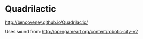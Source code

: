 # Quadrilactic

http://bencoveney.github.io/Quadrilactic/

Uses sound from:
http://opengameart.org/content/robotic-city-v2
